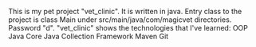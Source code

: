 This is my pet project "vet_clinic".
It is written in java.
Entry class to the project is class Main
under src/main/java/com/magicvet directories.
Password "d".
"vet_clinic" shows the technologies
that I've learned:
OOP
Java Core
Java Collection Framework
Maven
Git
